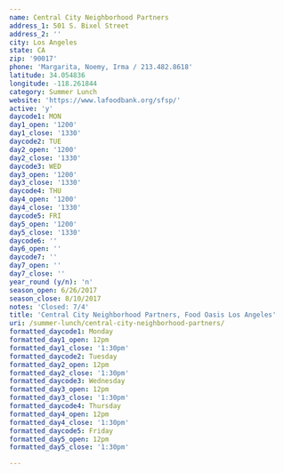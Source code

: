 ```yaml
---
name: Central City Neighborhood Partners
address_1: 501 S. Bixel Street
address_2: ''
city: Los Angeles
state: CA
zip: '90017'
phone: 'Margarita, Noemy, Irma / 213.482.8618'
latitude: 34.054836
longitude: -118.261844
category: Summer Lunch
website: 'https://www.lafoodbank.org/sfsp/'
active: 'y'
daycode1: MON
day1_open: '1200'
day1_close: '1330'
daycode2: TUE
day2_open: '1200'
day2_close: '1330'
daycode3: WED
day3_open: '1200'
day3_close: '1330'
daycode4: THU
day4_open: '1200'
day4_close: '1330'
daycode5: FRI
day5_open: '1200'
day5_close: '1330'
daycode6: ''
day6_open: ''
daycode7: ''
day7_open: ''
day7_close: ''
year_round (y/n): 'n'
season_open: 6/26/2017
season_close: 8/10/2017
notes: 'Closed: 7/4'
title: 'Central City Neighborhood Partners, Food Oasis Los Angeles'
uri: /summer-lunch/central-city-neighborhood-partners/
formatted_daycode1: Monday
formatted_day1_open: 12pm
formatted_day1_close: '1:30pm'
formatted_daycode2: Tuesday
formatted_day2_open: 12pm
formatted_day2_close: '1:30pm'
formatted_daycode3: Wednesday
formatted_day3_open: 12pm
formatted_day3_close: '1:30pm'
formatted_daycode4: Thursday
formatted_day4_open: 12pm
formatted_day4_close: '1:30pm'
formatted_daycode5: Friday
formatted_day5_open: 12pm
formatted_day5_close: '1:30pm'

---
```



